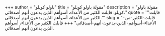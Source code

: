 +++
author = "باولو كويلو"
title = "مقولة باولو كويلو"
description = "مقولة باولو كويلو: قابلت الكثير من الأعداء، أسوأهم الذين يدعون أنهم أصدقائي."
quote = '''قابلت الكثير من الأعداء، أسوأهم الذين يدعون أنهم أصدقائي.''' 
slug = "قابلت-الكثير-من-الأعداء-أسوأهم-الذين-يدعون-أنهم-أصدقائي"
+++
قابلت الكثير من الأعداء، أسوأهم الذين يدعون أنهم أصدقائي.
